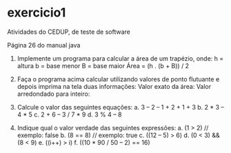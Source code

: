 # exercicio1
Atividades do CEDUP, de teste de software

Página 26 do manual java

1. Implemente um programa para calcular a área de um trapézio, onde:
h = altura
b = base menor
B = base maior
Área = (h . (b + B)) / 2

2. Faça o programa acima calcular utilizando valores de ponto flutuante e depois imprima na tela
duas informações:
 Valor exato da área:
 Valor arredondado para inteiro:

3. Calcule o valor das seguintes equações:
a. 3 – 2 – 1 + 2 + 1 + 3
b. 2 * 3 – 4 * 5
c. 2 + 6 – 3 / 7 * 9
d. 3 % 4 – 8

4. Indique qual o valor verdade das seguintes expressões:
a. (1 > 2) // exemplo: false
b. (8 == 8) // exemplo: true
c. ((12 – 5) > 6)
d. (0 < 3) && (8 < 9)
e. ((i++) > i)
f. ((10 * 90 / 50 – 2) == 16)
